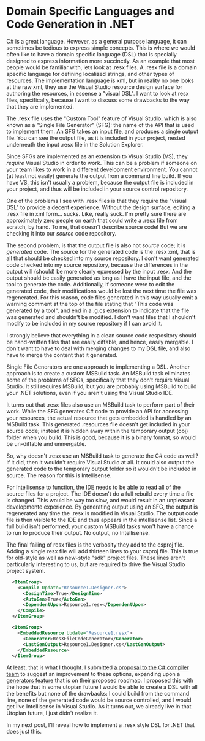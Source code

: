 # Domain Specific Languages and Code Generation in .NET

C# is a great language. However, as a general purpose language, it can sometimes be tedious to express simple concepts. This is where we would often like to have a domain specific language (DSL) that is specially designed to express information more succinctly. As an example that most people would be familiar with, lets look at .resx files. A .resx file is a domain specific language for defining localized strings, and other types of resources. The implementation language is xml, but in reality no one looks at the raw xml, they use the Visual Studio resource design surface for authoring the resources, in essense a "visual DSL". I want to look at resx files, specifically, because I want to discuss some drawbacks to the way that they are implemented.

The .resx file uses the "Custom Tool" feature of Visual Studio, which is also known as a "Single File Generator" (SFG): the name of the API that is used to implement them. An SFG takes an input file, and produces a single output file. You can see the output file, as it is included in your project, nested underneath the input .resx file in the Solution Explorer.

Since SFGs are implemented as an extension to Visual Studio (VS), they *require* Visual Studio in order to work. This can be a problem if someone on your team likes to work in a different development environment. You cannot (at least not easily) generate the output from a command line build. If you have VS, this isn't usually a problem, because the output file is included in your project, and thus will be included in your source control repository.

One of the problems I see with .resx files is that they require the "visual DSL" to provide a decent experience. Without the design surface, editing a .resx file in xml form... sucks. Like, really suck. I'm pretty sure there are approximately zero people on earth that could write a .resx file from scratch, by hand. To me, that doesn't describe source code! But we are checking it into our *source* code repository.

The second problem, is that the output file is also not *source* code; it is *generated* code. The source for the generated code is the .resx xml, that is all that should be checked into my source repository. I don't want generated code checked into my source repository, because the differences in the output will (should) be more clearly epxressed by the input .resx. And the output should be easily generated as long as I have the input file, and the tool to generate the code. Additionally, if someone were to edit the generated code, their modifications would be lost the next time the file was regenerated. For this reason, code files generated in this way usually emit a warning comment at the top of the file stating that "This code was generated by a tool", and end in a .g.cs extension to indicate that the file was generated and shouldn't be modified. I don't want files that I shouldn't modify to be included in my source repository if I can avoid it.

I strongly believe that everything in a clean source code respository should be hand-written files that are easily diffable, and hence, easily mergable. I don't want to have to deal with merging changes to my DSL file, and also have to merge the content that it generated.

Single File Generators are one approach to implementing a DSL. Another approach is to create a custom MSBuild task. An MSBuild task eliminates some of the problems of SFGs, specifically that they don't require Visual Studio. It still requires MSBuild, but you are probably using MSBuild to build your .NET solutions, even if you aren't using the Visual Studio IDE.

It turns out that .resx files also use an MSBuild task to perform part of their work. While the SFG generates C# code to provide an API for accessing your resources, the actual resource that gets embedded is handled by an MSBuild task. This generated .resources file doesn't get included in your source code; instead it is hidden away within the temporary output (obj) folder when you build. This is good, because it is a binary format, so would be un-diffable and unmergable.

So, why doesn't .resx use an MSBuild task to generate the C# code as well? If it did, then it wouldn't require Visual Studio at all. It could also output the generated code to the temporary output folder so it wouldn't be included in source. The reason for this is Intellisense.

For Intellisense to function, the IDE needs to be able to read all of the source files for a project. The IDE doesn't do a full rebuild every time a file is changed. This would be way too slow, and would result in an unpleasant developmente experience. By generating output using an SFG, the output is regenerated any time the .resx is modified in Visual Studio. The output code file is then visible to the IDE and thus appears in the intellisense list. Since a full build isn't performed, your custom MSBuild tasks won't have a chance to run to produce their output. No output, no Intellisense.

The final failing of resx files is the verbosity they add to the csproj file. Adding a single resx file will add thirteen lines to your csproj file. This is true for old-style as well as new-style "sdk" project files. These lines aren't particularly interesting to us, but are required to drive the Visual Studio project system.

```xml
  <ItemGroup>
    <Compile Update="Resource1.Designer.cs">
      <DesignTime>True</DesignTime>
      <AutoGen>True</AutoGen>
      <DependentUpon>Resource1.resx</DependentUpon>
    </Compile>
  </ItemGroup>

  <ItemGroup>
    <EmbeddedResource Update="Resource1.resx">
      <Generator>ResXFileCodeGenerator</Generator>
      <LastGenOutput>Resource1.Designer.cs</LastGenOutput>
    </EmbeddedResource>
  </ItemGroup>
```

At least, that is what I thought. I submitted [a proposal to the C# compiler team](https://github.com/dotnet/roslyn/issues/14468) to suggest an improvement to these options, expanding upon a [generators feature](https://github.com/dotnet/roslyn/blob/master/docs/features/generators.md) that is on their proposed roadmap. I proposed this with the hope that in some utopian future I would be able to create a DSL with all the benefits but none of the drawbacks: I could build from the command line, none of the generated code would be source controlled, and I would get live Intellisense in Visual Studio. As it turns out, we already live in that Utopian future, I just didn't realize it.

In my next post, I'll reveal how to implement a .resx style DSL for .NET that does just this.